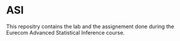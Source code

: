 # ASI
This repositry contains the lab and the assignement done during the Eurecom Advanced Statistical Inference course.
